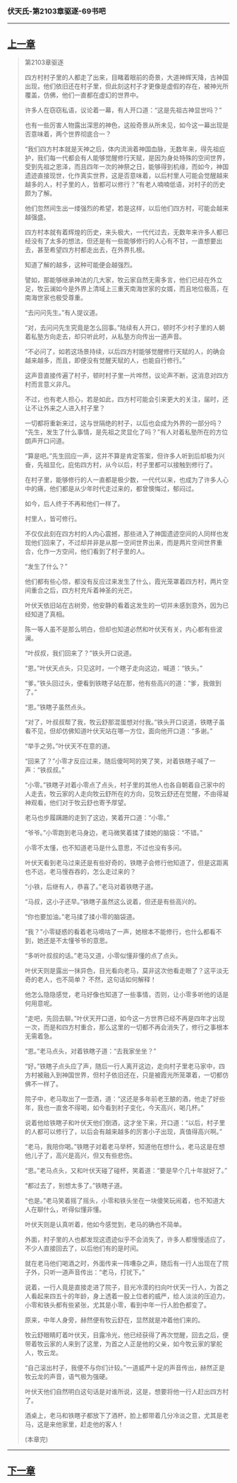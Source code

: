 ### 伏天氏-第2103章驱逐-69书吧

--------
[上一章](./19aec5aa40dafcc7c45dae7ff6c7fb6a.md)
--------


>
>
>
>第2103章驱逐
>
>四方村村子里的人都走了出来，目睹着眼前的奇景，大道神辉天降，古神国出现，他们依旧还在村子里，但此刻这村子才更像是虚假的存在，被神光所覆盖，仿佛，他们一直都在虚幻的世界中。
>
>许多人在窃窃私语，议论着一幕，有人开口道：“这是先祖古神显世吗？”
>
>也有一些厉害人物露出深思的神色，这般奇景从所未见，如今这一幕出现是否意味着，两个世界彻底合一？
>
>“我们四方村本就是天神之后，体内流淌着神国血脉，无数年来，得先祖庇护，我们每一代都会有人能够觉醒修行天赋，是因为身处特殊的空间世界，受到先祖之恩泽，而且四年一次的神祭之日，能够得到机缘，而如今，神国遗迹直接现世，化作真实世界，这是否意味着，以后村里人可能会觉醒越来越多的人，村子里的人，皆都可以修行？”有老人喃喃低语，对村子的历史颇为了解。
>
>他们忽然间生出一缕强烈的希望，若是这样，以后他们四方村，可能会越来越强盛。
>
>四方村本就有着辉煌的历史，来头极大，一代代过去，无数年来许多人都已经没有了太多的想法，但还是有一些能够修行的人心有不甘，一直想要出去，甚至希望四方村都走出去，在外界扎根。
>
>知道了解的越多，这种可能便会越强烈。
>
>譬如，那能够继承神法的几大家，牧云家自然无需多言，他们已经在外立足，牧云澜如今是外界上清域上三重天南海世家的女婿，而且地位极高，在南海世家也极受尊重。
>
>“去问问先生。”有人提议道。
>
>“对，去问问先生究竟是怎么回事。”陆续有人开口，顿时不少村子里的人朝着私塾方向走去，却只听此时，从私塾方向传出一道声音。
>
>“不必问了，如若这场景持续，以后四方村能够觉醒修行天赋的人，的确会越来越多，而且，即便没有觉醒天赋的人，也能自行修行。”
>
>这声音直接传遍了村子，顿时村子里一片哗然，议论声不断，这消息对四方村而言意义非凡。
>
>不过，也有老人担心，若是如此，四方村可能会引来更大的关注，届时，还让不让外来之人进入村子里？
>
>一切都将重新来过，这与世隔绝的村子，以后也会成为外界的一部分吗？
>“先生，发生了什么事情，是先祖之灵显化了吗？”有人对着私塾所在的方位朗声开口问道。
>
>“算是吧。”先生回应一声，这并不算是肯定答案，但许多人听到后却极为兴奋，先祖显化，庇佑四方村，从今以后，村子里都可以接触到修行了。
>
>在村子里，能够修行的人一直都是极少数，一代代以来，也成为了许多人心中的痛，他们都是从少年时代走过来的，都曾懊悔过，郁闷过。
>
>如今，后人终于不再和他们一样了。
>
>村里人，皆可修行。
>
>不仅仅此刻在四方村的人内心震撼，那些进入了神国遗迹空间的人同样也发现他们回来了，不过却并非是从那一空间世界出来，而是两片空间世界重合，化作一方空间，他们看到了村子里的人。
>
>“发生了什么？”
>
>他们都有些心惊，都没有反应过来发生了什么，霞光笼罩着四方村，两片空间重合之后，四方村充斥着神圣的光芒。
>
>叶伏天依旧站在古树旁，他安静的看着这发生的一切并未感到意外，因为已经知道了真相。
>
>陈一等人虽不是那么明白，但却也知道必然和叶伏天有关，内心都有些波澜。
>
>“叶叔叔，我们回来了？”铁头开口说道。
>
>“恩。”叶伏天点头，只见这时，一个瞎子走向这边，喊道：“铁头。”
>
>“爹。”铁头回过头，便看到铁瞎子站在那，他有些高兴的道：“爹，我做到了。”
>
>“恩。”铁瞎子虽然点头。
>
>“对了，叶叔叔帮了我，牧云舒那混蛋想对付我。”铁头开口说道，铁瞎子虽看不见，但却仿佛知道叶伏天站在哪一方位，面向他开口道：“多谢。”
>
>“举手之劳。”叶伏天不在意的道。
>
>“回来了？”小零才反应过来，随后傻呵呵的笑了笑，对着铁瞎子喊了一声：“铁叔叔。”
>
>“小零。”铁瞎子对着小零点了点头，村子里的其他人也各自朝着自己家中的人走去，牧云家的人走向牧云舒所在的方向，见牧云舒还在觉醒，不由得凝神观看，他们对于牧云舒也寄予厚望。
>
>老马也步履蹒跚的走到了这边，笑着开口道：“小零。”
>
>“爷爷。”小零跑到老马身边，老马微笑着揉了揉她的脑袋：“不错。”
>
>小零不太懂，也不知道老马是什么意思，不过也没有多问。
>
>叶伏天看到老马过来还是有些好奇的，铁瞎子会修行他知道了，但是这距离也不远，老马慢吞吞的，怎么走过来的？
>
>“小铁，后继有人，恭喜了。”老马对着铁瞎子道。
>
>“马叔，这小子还早。”铁瞎子虽然这么说着，但还是有些高兴的。
>
>“你也要加油。”老马揉了揉小零的脑袋道。
>
>“我？”小零疑惑的看着老马嘀咕了一声，她根本不能修行，也什么都看不到，她还是不太懂爷爷的意思。
>
>“多听叶叔叔的话。”老马又道，小零似懂非懂的点了点头。
>
>叶伏天则是露出一抹异色，目光看向老马，莫非这次他看走眼了？这平淡无奇的老人，也不简单？
>不然，这句话如何解释！
>
>他怎么隐隐感觉，老马好像也知道了一些事情，否则，让小零多听他的话是何用意呢。
>
>“走吧，先回去聊。”叶伏天开口道，如今这一方世界已经不再是四年才出现一次，而是和四方村重合，那么这里的一切都不再会消失了，修行之事根本无需着急。
>
>“恩。”老马点头，对着铁瞎子道：“去我家坐坐？”
>
>“好。”铁瞎子点头应了声，随后一行人离开这边，走向村子里老马家中，四方村被融入到神国世界，但村子依旧还在，只是被霞光所笼罩着，一切都仿佛不一样了。
>
>院子中，老马取出了一壶酒，道：“这还是多年前老王酿的酒，他走了好些年，我也一直舍不得喝，如今看到村子变化，今天高兴，喝几杯。”
>
>说着他给铁瞎子和叶伏天他们倒酒，这才坐下来，开口道：“以后，村子里的人都可以修行了，以后会有越来越多的厉害小子出现，真值得高兴啊。”
>
>“老马，我陪你喝。”铁瞎子对着老马举杯，知道他在想什么，老马这是在想他儿子了，高兴是高兴，但又有些悲伤。
>
>“恩。”老马点头，又和叶伏天碰了碰杯，笑着道：“要是早个几十年就好了。”
>
>“都过去了，别想太多了。”铁瞎子道。
>
>“也是。”老马笑着摇了摇头，小零和铁头坐在一块傻笑玩闹着，也不知道大人在聊什么，听得似懂非懂。
>
>叶伏天则是认真听着，他如今感觉到，老马的确也不简单。
>
>外面，村子里的人也都发现这遗迹似乎不会消失了，许多人都慢慢适应了，不少人直接回去了，以后他们有的是时间。
>
>就在老马他们喝酒之时，外面传来一阵嘈杂之声，随后有一行人出现在了院子外，只听一道声音传出：“老马，打扰下。”
>
>说着，一行人竟是直接走进了院子，目光冷漠的扫向叶伏天一行人，为首之人看起来四五十的年龄，身上透着一股上位者的威严，给人淡淡的压迫力，小零和铁头都有些紧张，尤其是小零，看到中年一行人脸色都变了。
>
>原来，中年人身旁，赫然便有牧云舒在，显然就是冲着他们来的。
>
>牧云舒眼睛盯着叶伏天，目露冷光，他已经获得了再次觉醒，回去之后，便带着牧云家的人来到了这里，为首之人正是他的父亲，如今牧云家的掌舵人，牧云龙。
>
>“自己滚出村子，我便不与你们计较。”一道威严十足的声音传出，赫然正是牧云龙的声音，语气极为强硬。
>
>叶伏天他们自然明白这句话是对谁所说，这是，想要将他一行人赶出四方村了。
>
>酒桌上，老马和铁瞎子都放下了酒杯，脸上都带着几分冷淡之意，尤其是老马，这是来他家里，赶走他的客人！
>
>(本章完)
>
>

--------
[下一章](./3f7e7f2c59c0fce6b2ea90a3f23ec266.md)
--------
